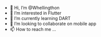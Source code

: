 - 👋 Hi, I’m @Whellingthon
- 👀 I’m interested in Flutter
- 🌱 I’m currently learning DART
- 💞️ I’m looking to collaborate on mobile app
- 📫 How to reach me ...

<!---
Whellingthon/Whellingthon is a ✨ special ✨ repository because its `README.md` (this file) appears on your GitHub profile.
You can click the Preview link to take a look at your changes.
--->
